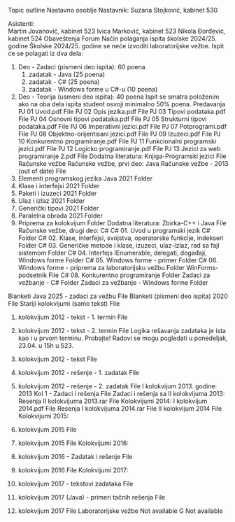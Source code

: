 Topic outline
Nastavno osoblje
Nastavnik: 
Suzana Stojković, kabinet 530

Asistenti:  
Martin Jovanović, kabinet 523
Ivica Marković, kabinet 523
Nikola Đorđević, kabinet 524
Obaveštenja
Forum
Način polaganja ispita školske 2024/25. godine
Školske 2024/25. godine se neće izvoditi laboratorijske vežbe. Ispit će se polagati iz dva dela:
1. Deo - Zadaci (pismeni deo ispita): 60 poena
   1. zadatak - Java (25 poena)
   2. zadatak - C# (25 poena)
   3. zadatak - Windows forme u C#-u (10 poena)
2. Deo - Teorija (usmeni deo ispita): 40 poena
Ispit se smatra položenim ako na oba dela ispita student osvoji minimalno 50% poena.
Predavanja
PJ 01 Uvod.pdf
File
PJ 02 Opis jezika.pdf
File
PJ 03 Tipovi podataka.pdf
File
PJ 04 Osnovni tipovi podataka.pdf
File
PJ 05 Strukturni tipovi podataka.pdf
File
PJ 06 Imperativni jezici.pdf
File
PJ 07 Potprogrami.pdf
File
PJ 08 Objektno-orijentisani jezici.pdf
File
PJ 09 Izuzeci.pdf
File
PJ 10 Konkurentno programiranje.pdf
File
PJ 11 Funkcionalni programski jezici.pdf
File
PJ 12 Logicko programiranje.pdf
File
PJ 13 Jezici za web programiranje 2.pdf
File
Dodatna literatura: Knjiga-Programski jezici
File
Računske vežbe
Računske vežbe, prvi deo: Java
Računske vežbe - 2013 (out of date)
File
1. Elementi programskog jezika Java 2021
Folder
2. Klase i interfejsi 2021
Folder
3. Paketi i izuzeci 2021
Folder
4. Ulaz i izlaz 2021
Folder
5. Generički tipovi 2021
Folder
6. Paralelna obrada 2021
Folder
7. Priprema za kolokvijum
Folder
Dodatna literatura: Zbirka-C++ i Java
File
Računske vežbe, drugi deo: C#
C# 01. Uvod u programski jezik C#
Folder
C# 02. Klase, interfejsi, svojstva, operatorske funkcije, indekseri
Folder
C# 03. Generičke metode i klase, izuzeci, ulaz-izlaz, rad sa fajl sistemom
Folder
C# 04. Interfejs IEnumerable, delegati, događaji, Windows forme
Folder
C# 05. Windows forme - primer
Folder
C# 06. Windows forme - priprema za laboratorijsku vežbu
Folder
WinForms-podsetnik
File
C# 08. Konkurentno programiranje
Folder
Zadaci za vežbanje - C#
Folder
Zadaci za vežbanje - Windows forme
Folder



Blanketi
Java 2025 - zadaci za vežbu
File
Blanketi (pismeni deo ispita) 2020
File
Stariji kolokvijumi (samo tekst)
File
1. kolokvijum 2012 - tekst - 1. termin
File
1. kolokvijum 2012 - tekst - 2. termin
File
Logika rešavanja zadataka je ista kao i u prvom terminu. Probajte!
Radovi se mogu pogledati u ponedeljak, 23.04. u 15h u 523.

2. kolokvijum 2012 - tekst
File
2. kolokvijum 2012 - rešenje - 1. zadatak
File
2. kolokvijum 2012 - rešenje - 2. zadatak
File
I kolokvijum 2013. godine:
2013 Kol 1 - Zadaci i rešenja
File
Zadaci i rešenja sa II kolokvijuma 2013:
Resenja II kolokvijuma 2013.rar
File
Kolokvijumi 2014:
I kolokvijum 2014.pdf
File
Resenja I kolokvijuma 2014.rar
File
II kolokvijum 2014
File
Kolokvijumi 2015:
1. kolokvijum 2015
File
2. kolokvijum 2015
File
Kolokvijumi 2016:
1. kolokvijum 2016 - Zadatak i rešenje
File
2. kolokvijum 2016
File
Kolokvijumi 2017:
1. kolokvijum 2017 - tekstovi zadataka
File
1. kolokvijum 2017 (Java) - primeri tačnih rešenja
File
2. kolokvijum 2017
File
Laboratorijske vežbe
Not available
G
Not available